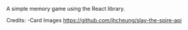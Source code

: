 A simple memory game using the React library.

Credits:
-Card Images https://github.com/jhcheung/slay-the-spire-api
